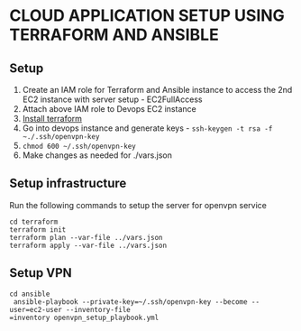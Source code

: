 # CLOUD APPLICATION SETUP USING TERRAFORM AND ANSIBLE

## Setup
1. Create an IAM role for Terraform and Ansible instance to access the 2nd EC2 instance with server setup - EC2FullAccess
2. Attach above IAM role to Devops EC2 instance
3. [Install terraform](https://learn.hashicorp.com/tutorials/terraform/install-cli)
4. Go into devops instance and generate keys - `ssh-keygen -t rsa -f ~./.ssh/openvpn-key`
5. `chmod 600 ~/.ssh/openvpn-key`
6. Make changes as needed for ./vars.json

## Setup infrastructure
Run the following commands to setup the server for openvpn service

```
cd terraform
terraform init
terraform plan --var-file ../vars.json
terraform apply --var-file ../vars.json
```

## Setup VPN
```
cd ansible
 ansible-playbook --private-key=~/.ssh/openvpn-key --become --user=ec2-user --inventory-file
=inventory openvpn_setup_playbook.yml
```